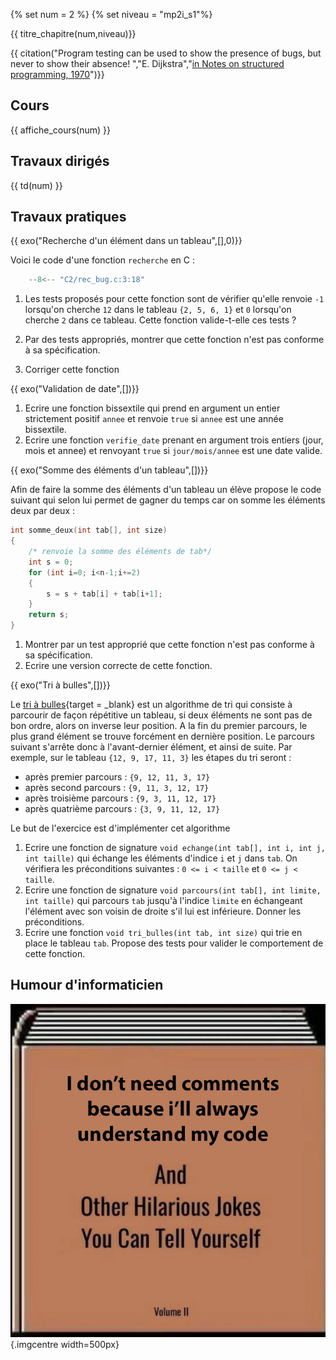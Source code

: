 
{% set num = 2 %}
{% set niveau = "mp2i_s1"%}

{{ titre_chapitre(num,niveau)}}

{{ citation("Program testing can be used to show the presence of bugs, but never to show their absence! ","E. Dijkstra","[in Notes on structured programming, 1970](http://www.cs.utexas.edu/users/EWD/ewd02xx/EWD249.PDF)")}}

## Cours

{{ affiche_cours(num) }}


## Travaux dirigés

{{ td(num) }}


## Travaux pratiques

{{ exo("Recherche d'un élément dans un tableau",[],0)}}

Voici le code d'une fonction `recherche` en C :

```c
    --8<-- "C2/rec_bug.c:3:18"
```

1. Les tests proposés pour cette fonction sont de vérifier qu'elle renvoie `-1` lorsqu'on cherche `12` dans le tableau `{2, 5, 6, 1}` et `0` lorsqu'on cherche `2` dans ce tableau. Cette fonction valide-t-elle ces tests ?

2. Par des tests appropriés, montrer que cette fonction n'est pas conforme à sa spécification.

3. Corriger cette fonction

{{ exo("Validation de date",[])}}

1. Ecrire une fonction bissextile qui prend en argument un entier strictement positif `annee` et renvoie `true` si `annee` est une année bissextile.
2. Ecrire une fonction `verifie_date` prenant en argument trois entiers (jour, mois et annee)  et renvoyant `true` si `jour/mois/annee` est une date valide.


{{ exo("Somme des éléments d'un tableau",[])}}

Afin de faire la somme des éléments d'un tableau un élève propose le code suivant qui selon lui permet de gagner du temps car on somme les éléments deux par deux :
```c
int somme_deux(int tab[], int size)
{
    /* renvoie la somme des éléments de tab*/
    int s = 0;
    for (int i=0; i<n-1;i+=2)
    {
        s = s + tab[i] + tab[i+1];
    }
    return s;
}
```

1. Montrer par un test approprié que cette fonction n'est pas conforme à sa spécification.
2. Ecrire une version correcte de cette fonction.

{{ exo("Tri à bulles",[])}}

Le [tri à bulles](https://fr.wikipedia.org/wiki/Tri_%C3%A0_bulles){target = _blank} est un algorithme de tri qui consiste à parcourir de façon répétitive un tableau, si deux éléments ne sont pas de bon ordre, alors on inverse leur position. A la fin du premier parcours, le plus grand élément se trouve forcément en dernière position. Le parcours suivant s'arrête donc à l'avant-dernier élément, et ainsi de suite. Par exemple, sur le tableau `{12, 9, 17, 11, 3}` les étapes du tri seront :

* après premier parcours : `{9, 12, 11, 3, 17}` 
* après second parcours : `{9, 11, 3, 12, 17}`
* après troisième parcours : `{9, 3, 11, 12, 17}`
* après quatrième parcours : `{3, 9, 11, 12, 17}`

Le but de l'exercice est d'implémenter cet algorithme

1. Ecrire une fonction de signature `void echange(int tab[], int i, int j, int taille)` qui échange les éléments d'indice `i` et `j` dans `tab`. On vérifiera les préconditions suivantes : `0 <= i < taille` et `0 <= j < taille`.
2. Ecrire une fonction de signature `void parcours(int tab[], int limite, int taille)` qui parcours `tab` jusqu'à l'indice `limite` en échangeant l'élément avec son voisin de droite s'il lui est inférieure. Donner les préconditions.
3. Ecrire une fonction `void tri_bulles(int tab, int size)` qui trie en place le tableau `tab`. Propose des tests pour valider le comportement de cette fonction.



## Humour d'informaticien
![punition](./Images/C2/comments.webp){.imgcentre width=500px}